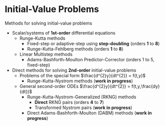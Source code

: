 # Initial-Value Problems
Methods for solving initial-value problems
- Scalar/systems of **1st-order** differential equations
  - Runge-Kutta methods
    - Fixed-step or adaptive-step using **step-doubling** (orders **1** to **8**)
    - Runge-Kutta-Fehlberg methods (orders **1** to **8**)
  - Linear Multistep methods
    - Adams-Bashforth-Moulton Predictor-Corrector (orders 1 to 5, fixed-step)
- Direct methods for solving **2nd-order** initial-value problems
  - Problems of the special form $\frac{d^{2}y}{dt^{2}} = f(t,y)$
    - Runge-Kutta-Nystrom methods (**work in progress**)
  - General second-order ODEs $\frac{d^{2}y}{dt^{2}} = f(t,y,\frac{dy}{dt})$
    - Runge-Kutta-Nystrom-Generalized (RKNG) methods
      - **Direct** RKNG pairs (orders **4** to **7**)
      - Transformed Nystrom pairs (**work in progress**)
    - Direct Adams-Bashforth-Moulton (DABM) methods (**work in progress**)
